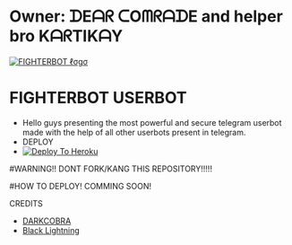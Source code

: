 # Owner: ᗪEᗩᖇ ᑕOᗰᖇᗩᗪE and helper bro KᗩᖇTIKᗩY
[![FIGHTERBOT ℓσgσ](https://telegra.ph/file/3bc2b89fd6fe407ebcaeb.jpg)](https://t.me/fighterbot_support)

# FIGHTERBOT USERBOT
* Hello guys presenting the most powerful and secure telegram userbot made with the help of all other userbots present in telegram.
* DEPLOY
* [![Deploy To Heroku](https://www.herokucdn.com/deploy/button.svg)](https://dashboard.heroku.com/new?template=https%3A%2F%2Fgithub.com%2FComradeDear%2FFIGHTERBOT)
 


#WARNING!!
DONT FORK/KANG THIS REPOSITORY!!!!!


#HOW TO DEPLOY!
COMMING SOON!

CREDITS
* [DARKCOBRA](https://github.com/DARK-COBRA/DARKCOBRA)
* [Black Lightning](https://github.com/KeinShin/Black-Lightning)
